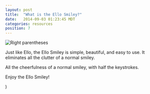 ```yaml
---
layout: post
title:  "What is the Ello Smiley?"
date:   2014-09-03 01:23:45 MDT
categories: resources
position: 7
---
```

![Right parentheses](https://d324imu86q1bqn.cloudfront.net/uploads/asset/attachment/6078/ello-xhdpi-81c61ac8.jpg)

Just like Ello, the Ello Smiley is simple, beautiful, and easy to use. It eliminates all the clutter of a normal smiley.

All the cheerfulness of a normal smiley, with half the keystrokes.

Enjoy the Ello Smiley!

)
